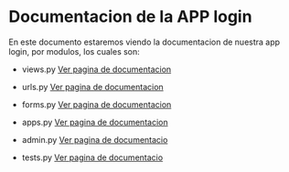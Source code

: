 # Documentacion de la APP login

En este documento estaremos viendo la documentacion de nuestra app login, por modulos, los cuales son:

- views.py [ Ver pagina de documentacion ](https://htmlpreview.github.io/?https://github.com/Joafp/cms-is2-eq03/blob/main/Documentacion/login/login.views.html)

- urls.py [ Ver pagina de documentacion ](https://htmlpreview.github.io/?https://github.com/Joafp/cms-is2-eq03/blob/main/Documentacion/login/login.urls.html)

- forms.py [ Ver pagina de documentacion ](https://htmlpreview.github.io/?https://github.com/Joafp/cms-is2-eq03/blob/main/Documentacion/login/login.forms.html)

- apps.py [ Ver pagina de documentacion ](https://htmlpreview.github.io/?https://github.com/Joafp/cms-is2-eq03/blob/main/Documentacion/login/login.apps.html)

- admin.py [ Ver pagina de documentacio ](https://htmlpreview.github.io/?https://github.com/Joafp/cms-is2-eq03/blob/main/Documentacion/login/login.admin.html)

- tests.py [ Ver pagina de documentacio ](login.tests.html)
